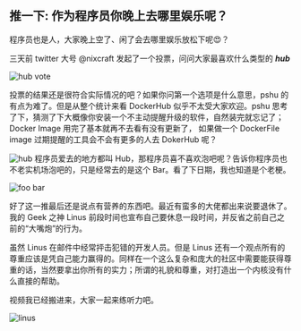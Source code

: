 
推一下: 作为程序员你晚上去哪里娱乐呢？
---

程序员也是人，大家晚上空了、闲了会去哪里娱乐放松下呢😍？

三天前 twitter 大号 @nixcraft 发起了一个投票，问问大家最喜欢什么类型的 ***hub***

![hub vote](http://cdn2.51ulong.com/18-9-28/84667635.jpg)

投票的结果还是很符合实际情况的吧？如果你问第一个选项是什么意思，pshu 的有点为难了。但是从整个统计来看 DockerHub 似乎不太受大家欢迎。pshu 思考了下，猜测了下大概像你安装一个不主动提醒升级的软件，自然装完就忘记了；Docker Image 用完了基本就再不去看有没有更新了， 如果做一个 DockerFile image 过期提醒的工具会不会有更多的人去 DokerHub 呢？

![hub](http://cdn2.51ulong.com/18-9-28/74269558.jpg)
程序员爱去的地方都叫 Hub，那程序员喜不喜欢泡吧呢？告诉你程序员也不老实机场泡吧的，只是经常去的是这个 Bar。看了下日期，我也知道是个老梗。

![foo bar](http://cdn2.51ulong.com/18-9-28/83363858.jpg)

好了这一推最后还是说点有营养的东西吧。最近有蛮多的大佬都出来说要退休了。我的 Geek 之神 Linus 前段时间也宣布自己要休息一段时间，并反省之前自己之前的“大嘴炮”的行为。

虽然 Linus 在邮件中经常抨击犯错的开发人员。但是 Linus 还有一个观点所有的尊重应该是凭自己能力赢得的。同样在一个这么复杂和庞大的社区中需要能获得尊重的话，当然要拿出你所有的实力；所谓的礼貌和尊重，对打造出一个内核没有什么直接的帮助。

视频我已经搬进来，大家一起来练听力吧。

![linus](http://cdn2.51ulong.com/18-9-28/2928032.jpg)
<!--stackedit_data:
eyJoaXN0b3J5IjpbMTM3NDc5MTQ0NSwtODU3MTM3NzM3LDEyNT
UzNTk0MDksMTQ2NDYzNDk4OSwtMTAyMjg1NDIwNCwtMTgwMjUx
MjgwMCwtNTUzOTI5NDYxLC0xMzUwNzkzNjc5XX0=
-->